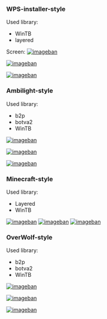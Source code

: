 ### WPS-installer-style

Used library:

* WinTB
* layered

Screen:
[![imageban](https://i1.imageban.ru/out/2023/01/20/a90df4892b119cea18d99b5d4d9425a1.png)](https://imageban.ru)

[![imageban](https://i3.imageban.ru/out/2023/01/20/4dff0f70f5e2041d0fd90dc8aa547283.png)](https://imageban.ru)

[![imageban](https://i5.imageban.ru/out/2023/01/20/985dad6d487a5fa1039dc2fce73c6e30.png)](https://imageban.ru)


### Ambilight-style

Used library:

* b2p
* botva2
* WinTB

[![imageban](https://i1.imageban.ru/out/2023/01/20/93571812b2612d1b1989f3bbc54a5380.png)](https://imageban.ru)

[![imageban](https://i5.imageban.ru/out/2023/01/20/49b499808e27f89b6a09d2c9ece5d36c.png)](https://imageban.ru)

[![imageban](https://i6.imageban.ru/out/2023/01/20/4aa4199e5218ea1fa28b612139580b1a.png)](https://imageban.ru)

### Minecraft-style

Used library:

* Layered
* WinTB

[![imageban](https://i4.imageban.ru/out/2023/01/20/cd3d36160cd8168af7237d4df81b17a1.png)](https://imageban.ru)
[![imageban](https://i1.imageban.ru/out/2023/01/20/73fa6e5c5c142f75386f7b7af249ee71.png)](https://imageban.ru)
[![imageban](https://i5.imageban.ru/out/2023/01/20/c1a183cf92038d88ea47cbc37ac77107.png)](https://imageban.ru)

### OverWolf-style

Used library:

* b2p
* botva2
* WinTB



[![imageban](https://i4.imageban.ru/out/2023/01/21/b0436eeb7a7b6217c03856812e7ced93.png)](https://imageban.ru)


[![imageban](https://i1.imageban.ru/out/2023/01/21/50ef57a76fb94b387755fedd9f18b9f8.png)](https://imageban.ru)

[![imageban](https://i4.imageban.ru/out/2023/01/21/f8a2f164bfce39a29bcb425dbceb9794.png)](https://imageban.ru)

